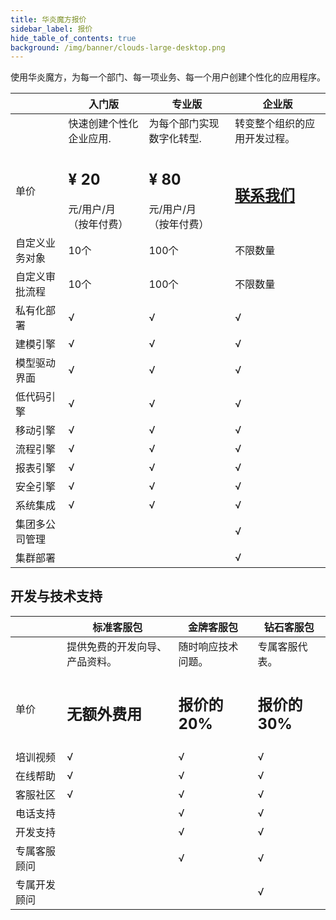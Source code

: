```yaml
---
title: 华炎魔方报价
sidebar_label: 报价
hide_table_of_contents: true
background: /img/banner/clouds-large-desktop.png
---
```


使用华炎魔方，为每一个部门、每一项业务、每一个用户创建个性化的应用程序。

<div style={{textAlign:'center'}}>

|  | 入门版 | 专业版 | 企业版|
|--- | --- | --- | ---|
|  | 快速创建个性化企业应用. | 为每个部门实现数字化转型. | 转变整个组织的应用开发过程。 |
|单价 | <h2 class='slds-m-around_medium'>¥ 20</h2> 元/用户/月<br/>（按年付费）| <h2 class='slds-m-around_medium'>¥ 80</h2> 元/用户/月<br/>（按年付费）| <h2 class='slds-m-around_medium'>[联系我们](/company/contact-us)</h2> |
|自定义业务对象 | 10个 | 100个 | 不限数量 |
|自定义审批流程 | 10个 | 100个 | 不限数量 |
|私有化部署 | √ | √ | √|
|建模引擎 | √ | √ | √|
|模型驱动界面 | √ | √ | √|
|低代码引擎 | √ | √ | √|
|移动引擎 | √ | √ | √|
|流程引擎 | √ | √ | √|
|报表引擎 | √ | √ | √|
|安全引擎 | √ | √ | √|
|系统集成 | √ | √ | √|
|集团多公司管理 |   |   | √|
|集群部署 |   |   | √|

</div>

<p></p>

## 开发与技术支持

<div style={{textAlign:'center'}}>

|  | 标准客服包 | 金牌客服包 | 钻石客服包 |
|--- | --- | --- | ---|
|  | 提供免费的开发向导、产品资料。 | 随时响应技术问题。 | 专属客服代表。 |
|单价 | <h2 class='slds-m-around_medium'>无额外费用</h2>  | <h2 class='slds-m-around_medium'>报价的20%</h2> | <h2 class='slds-m-around_medium'>报价的30%</h2> |
|培训视频 | √ | √ | √ |
|在线帮助 | √ | √ | √ |
|客服社区 | √ | √ | √ |
|电话支持 |  | √ | √ |
|开发支持 |  | √ | √ |
|专属客服顾问 |  | √ | √ |
|专属开发顾问 |  |  | √ |

</div>

<p></p>
